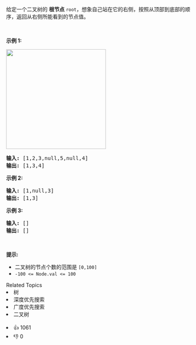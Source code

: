<p>给定一个二叉树的 <strong>根节点</strong> <code>root</code>，想象自己站在它的右侧，按照从顶部到底部的顺序，返回从右侧所能看到的节点值。</p>

<p>&nbsp;</p>

<p><strong>示例 1:</strong></p>

<p><img src="https://assets.leetcode.com/uploads/2021/02/14/tree_sum.jpg" style="width: 270px; " /></p>

<pre>
<strong>输入:</strong>&nbsp;[1,2,3,null,5,null,4]
<strong>输出:</strong>&nbsp;[1,3,4]
</pre>

<p><strong>示例 2:</strong></p>

<pre>
<strong>输入:</strong>&nbsp;[1,null,3]
<strong>输出:</strong>&nbsp;[1,3]
</pre>

<p><strong>示例 3:</strong></p>

<pre>
<strong>输入:</strong>&nbsp;[]
<strong>输出:</strong>&nbsp;[]
</pre>

<p>&nbsp;</p>

<p><strong>提示:</strong></p>

<ul> 
 <li>二叉树的节点个数的范围是 <code>[0,100]</code></li> 
 <li>
  <meta charset="UTF-8" /><code>-100&nbsp;&lt;= Node.val &lt;= 100</code>&nbsp;</li> 
</ul>

<div><div>Related Topics</div><div><li>树</li><li>深度优先搜索</li><li>广度优先搜索</li><li>二叉树</li></div></div><br><div><li>👍 1061</li><li>👎 0</li></div>